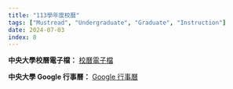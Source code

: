 ```yaml
---
title: "113學年度校曆"
tags: ["Mustread", "Undergraduate", "Graduate", "Instruction"]
date: 2024-07-03
index: 8
---
```


**中央大學校曆電子檔：** [校曆電子檔](https://pdc.adm.ncu.edu.tw/calendar.asp)

**中央大學 Google 行事曆：** [Google 行事曆](https://calendar.google.com/calendar/u/0/embed?src=ncu.acad@gmail.com&ctz=Asia/Taipei)
